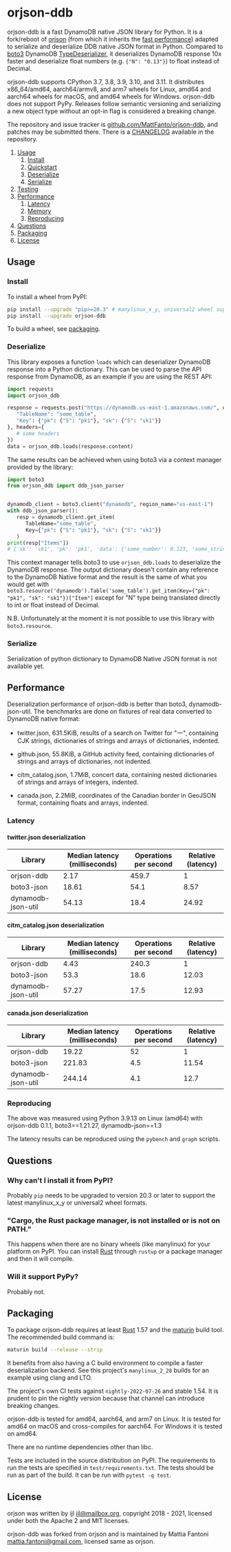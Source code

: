 # orjson-ddb

orjson-ddb is a fast DynamoDB native JSON library for Python. 
It is a fork/reboot of [orjson](https://github.com/ijl/orjson) (from which it inherits the [fast performance](https://github.com/ijl/orjson#performance)) 
adapted to serialize and deserialize DDB native JSON format in Python.
Compared to [boto3](https://github.com/boto/boto3) DynamoDB [TypeDeserializer](https://github.com/boto/boto3/blob/1.24.61/boto3/dynamodb/types.py#L82), 
it deserializes DynamoDB response 10x faster and deserialize float numbers (e.g. `{"N": "0.13"}`) to float instead of Decimal.

orjson-ddb supports CPython 3.7, 3.8, 3.9, 3.10, and 3.11. It distributes x86_64/amd64,
aarch64/armv8, and arm7 wheels for Linux, amd64 and aarch64 wheels for macOS,
and amd64 wheels for Windows. orjson-ddb does not support PyPy. Releases
follow semantic versioning and serializing a new object type
without an opt-in flag is considered a breaking change.

The repository and issue tracker is [github.com/MattFanto/orjson-ddb](https://github.com/MattFanto/orjson-ddb), 
and patches may be submitted there. There is a [CHANGELOG](https://github.com/MattFanto/orjson-ddb/blob/master/CHANGELOG.md)
available in the repository.

1. [Usage](https://github.com/MattFanto/orjson-ddb#usage)
    1. [Install](https://github.com/MattFanto/orjson-ddb#install)
    2. [Quickstart](https://github.com/MattFanto/orjson-ddb#quickstart)
    3. [Deserialize](https://github.com/MattFanto/orjson-ddb#deserialize)
    4. [Serialize](https://github.com/MattFanto/orjson-ddb#serialize)
2. [Testing](https://github.com/MattFanto/orjson-ddb#testing)
3. [Performance](https://github.com/MattFanto/orjson-ddb#performance)
    1. [Latency](https://github.com/MattFanto/orjson-ddb#latency)
    2. [Memory](https://github.com/MattFanto/orjson-ddb#memory)
    3. [Reproducing](https://github.com/MattFanto/orjson-ddb#reproducing)
4. [Questions](https://github.com/MattFanto/orjson-ddb#questions)
5. [Packaging](https://github.com/MattFanto/orjson-ddb#packaging)
6. [License](https://github.com/MattFanto/orjson-ddb#license)

## Usage

### Install

To install a wheel from PyPI:

```sh
pip install --upgrade "pip>=20.3" # manylinux_x_y, universal2 wheel support
pip install --upgrade orjson-ddb
```

To build a wheel, see [packaging](https://github.com/MattFanto/orjson-ddb#packaging).

### Deserialize

This library exposes a function `loads` which can deserializer DynamoDB response into a Python dictionary.
This can be used to parse the API response from DynamoDB, as an example if you are using the REST API:
```python
import requests
import orjson_ddb

response = requests.post("https://dynamodb.us-east-1.amazonaws.com/", data={
   "TableName": "some_table", 
   "Key": {"pk": {"S": "pk1"}, "sk": {"S": "sk1"}}
}, headers={
   # some headers
})
data = orjson_ddb.loads(response.content)
```
The same results can be achieved when using boto3 via a context manager provided by the library:
```python
import boto3
from orjson_ddb import ddb_json_parser


dynamodb_client = boto3.client("dynamodb", region_name="us-east-1")
with ddb_json_parser():
   resp = dynamodb_client.get_item(
      TableName="some_table",
      Key={"pk": {"S": "pk1"}, "sk": {"S": "sk1"}}
   )
print(resp["Items"])
# {'sk': 'sk1', 'pk': 'pk1', 'data': {'some_number': 0.123, 'some_string': 'hello'}}
```
This context manager tells boto3 to use `orjson_ddb.loads` to deserialize the DynamoDB response.
The output dictionary doesn't contain any reference to the DynamoDB Native format and the result is the same of
what you would get with `boto3.resource('dynamodb').Table('some_table').get_item(Key={"pk": "pk1", "sk": "sk1"})["Item"]`
except for "N" type being translated directly to int or float instead of Decimal.

N.B. Unfortunately at the moment it is not possible to use this library with `boto3.resource`.


### Serialize

Serialization of python dictionary to DynamoDB Native JSON format is not available yet.


## Performance

Deserialization performance of orjson-ddb is better than
boto3, dynamodb-json-util. The benchmarks are done on
fixtures of real data converted to DynamoDB native format:

* twitter.json, 631.5KiB, results of a search on Twitter for "一", containing
CJK strings, dictionaries of strings and arrays of dictionaries, indented.

* github.json, 55.8KiB, a GitHub activity feed, containing dictionaries of
strings and arrays of dictionaries, not indented.

* citm_catalog.json, 1.7MiB, concert data, containing nested dictionaries of
strings and arrays of integers, indented.

* canada.json, 2.2MiB, coordinates of the Canadian border in GeoJSON
format, containing floats and arrays, indented.

### Latency

#### twitter.json deserialization

| Library            |   Median latency (milliseconds) |   Operations per second |   Relative (latency) |
|--------------------|---------------------------------|-------------------------|----------------------|
| orjson-ddb         |                            2.17 |                   459.7 |                 1    |
| boto3-json         |                           18.61 |                    54.1 |                 8.57 |
| dynamodb-json-util |                           54.13 |                    18.4 |                24.92 |

#### citm_catalog.json deserialization

| Library            |   Median latency (milliseconds) |   Operations per second |   Relative (latency) |
|--------------------|---------------------------------|-------------------------|----------------------|
| orjson-ddb         |                            4.43 |                   240.3 |                 1    |
| boto3-json         |                           53.3  |                    18.6 |                12.03 |
| dynamodb-json-util |                           57.27 |                    17.5 |                12.93 |

#### canada.json deserialization

| Library            |   Median latency (milliseconds) |   Operations per second |   Relative (latency) |
|--------------------|---------------------------------|-------------------------|----------------------|
| orjson-ddb         |                           19.22 |                    52   |                 1    |
| boto3-json         |                          221.83 |                     4.5 |                11.54 |
| dynamodb-json-util |                          244.14 |                     4.1 |                12.7  |


### Reproducing

The above was measured using Python 3.9.13 on Linux (amd64) with
orjson-ddb 0.1.1, boto3==1.21.27, dynamodb-json==1.3

The latency results can be reproduced using the `pybench` and `graph`
scripts.

## Questions

### Why can't I install it from PyPI?

Probably `pip` needs to be upgraded to version 20.3 or later to support
the latest manylinux_x_y or universal2 wheel formats.

### "Cargo, the Rust package manager, is not installed or is not on PATH."

This happens when there are no binary wheels (like manylinux) for your
platform on PyPI. You can install [Rust](https://www.rust-lang.org/) through
`rustup` or a package manager and then it will compile.

### Will it support PyPy?

Probably not.

## Packaging

To package orjson-ddb requires at least [Rust](https://www.rust-lang.org/) 1.57
and the [maturin](https://github.com/PyO3/maturin) build tool. The recommended
build command is:

```sh
maturin build --release --strip
```

It benefits from also having a C build environment to compile a faster
deserialization backend. See this project's `manylinux_2_28` builds for an
example using clang and LTO.

The project's own CI tests against `nightly-2022-07-26` and stable 1.54. It
is prudent to pin the nightly version because that channel can introduce
breaking changes.

orjson-ddb is tested for amd64, aarch64, and arm7 on Linux. It is tested for
amd64 on macOS and cross-compiles for aarch64. For Windows it is tested on
amd64.

There are no runtime dependencies other than libc.

Tests are included in the source distribution on PyPI. The
requirements to run the tests are specified in `test/requirements.txt`. The
tests should be run as part of the build. It can be run with
`pytest -q test`.

## License

orjson was written by ijl <ijl@mailbox.org>, copyright 2018 - 2021, licensed under both the Apache 2 and MIT licenses.

orjson-ddb was forked from orjson and is maintained by Mattia Fantoni <mattia.fantoni@gmail.com>, licensed same as orjson.
